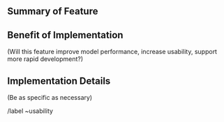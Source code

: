## Summary of Feature

## Benefit of Implementation

(Will this feature improve model performance, increase usability, support more rapid development?)

## Implementation Details

(Be as specific as necessary)




[comment]: # (example labels: ~performance ~usability ~CI)
/label ~usability
